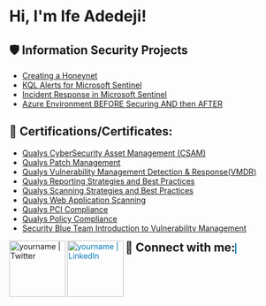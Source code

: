 <h1>Hi, I'm Ife Adedeji! <a href="https://www.linkedin.com/in/ife-adedeji/"> </a>
 
<h2>🛡️ Information Security Projects</h2>
 
- [Creating a Honeynet](Link)
- [KQL Alerts for Microsoft Sentinel](https://github.com/ifeoluwapoadedeji/Azure-Projects/blob/main/KQL%20Alerts%20for%20Microsoft%20Senteniel%208ccd6fd62bc04d01854d713be641c65f.md)
- [Incident Response in Microsoft Sentinel](Link)
- [Azure Environment BEFORE Securing AND then AFTER](https://github.com/ifeoluwapoadedeji/Azure-Projects/blob/main/Azure%20Environment%20BEFORE%20Securing%20AND%20then%20AFTER%20(version%201).xlsx)

<h2>📜 Certifications/Certificates:</h2>
 
  - [Qualys CyberSecurity Asset Management (CSAM)](https://github.com/ifeoluwapoadedeji/Qualifications/blob/main/coursecompletion%20CSAM%20(1).pdf)
  - [Qualys Patch Management](https://github.com/ifeoluwapoadedeji/Qualifications/blob/main/coursecompletion%20Patch%20Management%20(2).pdf)
  - [Qualys Vulnerability Management Detection & Response(VMDR)](https://github.com/ifeoluwapoadedeji/Qualifications/blob/main/coursecompletion.pdf)
  - [Qualys Reporting Strategies and Best Practices](https://github.com/ifeoluwapoadedeji/Qualifications/blob/main/coursecompletion%20Reporting%20(2).pdf)
  - [Qualys Scanning Strategies and Best Practices](https://github.com/ifeoluwapoadedeji/Qualifications/blob/main/coursecompletion%20Scanning%20(1).pdf)
  - [Qualys Web Application Scanning](https://github.com/ifeoluwapoadedeji/Qualifications/blob/main/coursecompletion%20Web%20Application.pdf)
  - [Qualys PCI Compliance](https://github.com/ifeoluwapoadedeji/Qualifications/blob/main/coursecompletion%20PCI%20Compliance%20(3).pdf)
  - [Qualys Policy Compliance](https://github.com/ifeoluwapoadedeji/Qualifications/blob/main/coursecompletion%20%20Policy%20Compliance(3).pdf)
  - [Security Blue Team Introduction to Vulnerability Management](https://github.com/ifeoluwapoadedeji/Qualifications/blob/main/Introduction%20to%20Vulnerability%20Management-course.pdf)
    
<h2 style="display: inline;">🤳 Connect with me:</h2>
<a href="https://twitter.com/adedeji_i2213"><img align="left" alt="yourname | Twitter" width="102px" src="https://cdn.jsdelivr.net/npm/simple-icons@v3/icons/twitter.svg" /></a>
<a href="https://linkedin.com/in/ife-adedeji/" style="color: #0077B5; border: 1px solid #0077B5;">
  <img align="left" alt="yourname | LinkedIn" width="102px" src="https://cdn.jsdelivr.net/npm/simple-icons@v3/icons/linkedin.svg" />
</a>

